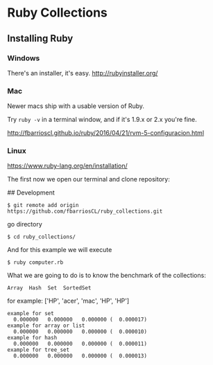 
# Ruby Collections

## Installing Ruby

### Windows

There's an installer, it's easy.
http://rubyinstaller.org/

### Mac

Newer macs ship with a usable version of Ruby.

Try `ruby -v` in a terminal window, and if it's 1.9.x or 2.x you're fine.

http://fbarrioscl.github.io/ruby/2016/04/21/rvm-5-configuracion.html

### Linux

https://www.ruby-lang.org/en/installation/

The first now we open our terminal and clone repository:

## Development

```
$ git remote add origin https://github.com/fbarriosCL/ruby_collections.git
```

go directory

```
$ cd ruby_collections/
```

And for this example we will execute

```
$ ruby computer.rb
```

What we are going to do is to know the benchmark of the collections:

```Array  Hash  Set  SortedSet```

for example: ['HP', 'acer', 'mac', 'HP', 'HP']

```
example for set
  0.000000   0.000000   0.000000 (  0.000017)
example for array or list
  0.000000   0.000000   0.000000 (  0.000010)
example for hash
  0.000000   0.000000   0.000000 (  0.000011)
example for tree_set
  0.000000   0.000000   0.000000 (  0.000013)
```
